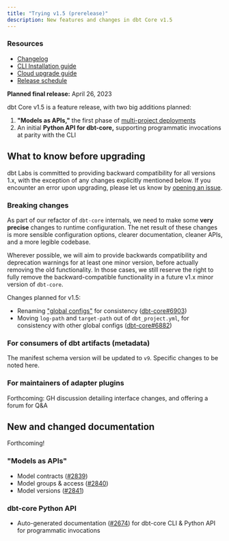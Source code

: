 ```yaml
---
title: "Trying v1.5 (prerelease)"
description: New features and changes in dbt Core v1.5
---
```

### Resources

- [Changelog](https://github.com/dbt-labs/dbt-core/blob/main/CHANGELOG.md)
- [CLI Installation guide](/docs/get-started/installation)
- [Cloud upgrade guide](/docs/dbt-versions/upgrade-core-in-cloud)
- [Release schedule](https://github.com/dbt-labs/dbt-core/issues/6715)

**Planned final release:** April 26, 2023

dbt Core v1.5 is a feature release, with two big additions planned:
1. **"Models as APIs,"** the first phase of [multi-project deployments](https://github.com/dbt-labs/dbt-core/discussions/6725)
2. An initial **Python API for dbt-core,** supporting programmatic invocations at parity with the CLI

## What to know before upgrading

dbt Labs is committed to providing backward compatibility for all versions 1.x, with the exception of any changes explicitly mentioned below. If you encounter an error upon upgrading, please let us know by [opening an issue](https://github.com/dbt-labs/dbt-core/issues/new).

### Breaking changes

As part of our refactor of `dbt-core` internals, we need to make some **very precise** changes to runtime configuration. The net result of these changes is more sensible configuration options, clearer documentation, cleaner APIs, and a more legible codebase.

Wherever possible, we will aim to provide backwards compatibility and deprecation warnings for at least one minor version, before actually removing the old functionality. In those cases, we still reserve the right to fully remove the backward-compatible functionality in a future v1.x minor version of `dbt-core`.

Changes planned for v1.5:
- Renaming ["global configs"](global-configs) for consistency ([dbt-core#6903](https://github.com/dbt-labs/dbt-core/issues/6903))
- Moving `log-path` and `target-path` out of `dbt_project.yml`, for consistency with other global configs ([dbt-core#6882](https://github.com/dbt-labs/dbt-core/issues/6882))

### For consumers of dbt artifacts (metadata)

The manifest schema version will be updated to `v9`. Specific changes to be noted here.

### For maintainers of adapter plugins

Forthcoming: GH discussion detailing interface changes, and offering a forum for Q&A

## New and changed documentation

Forthcoming!

### "Models as APIs"
- Model contracts ([#2839](https://github.com/dbt-labs/docs.getdbt.com/issues/2839))
- Model groups & access ([#2840](https://github.com/dbt-labs/docs.getdbt.com/issues/2840))
- Model versions ([#2841](https://github.com/dbt-labs/docs.getdbt.com/issues/2841))

### dbt-core Python API
- Auto-generated documentation ([#2674](https://github.com/dbt-labs/docs.getdbt.com/issues/2674)) for dbt-core CLI & Python API for programmatic invocations
